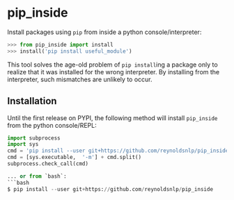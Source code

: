 # pip_inside

Install packages using `pip` from inside a python console/interpreter:

```python
>>> from pip_inside import install
>>> install('pip install useful_module')
```

This tool solves the age-old problem of `pip install`ing a package only to
realize that it was installed for the wrong interpreter. By installing from the
interpreter, such mismatches are unlikely to occur.

## Installation

Until the first release on PYPI, the following method will install `pip_inside`
from the python console/REPL:
```python
import subprocess
import sys
cmd = 'pip install --user git+https://github.com/reynoldsnlp/pip_inside'
cmd = [sys.executable,  '-m'] + cmd.split()
subprocess.check_call(cmd)

... or from `bash`:
```bash
$ pip install --user git+https://github.com/reynoldsnlp/pip_inside
```
